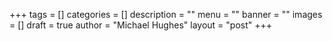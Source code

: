 +++
tags = []
categories = []
description = ""
menu = ""
banner = ""
images = []
draft = true
author = "Michael Hughes"
layout = "post"
+++

<!--more-->

